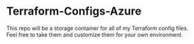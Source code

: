 # Terraform-Configs-Azure
This repo will be a storage container for all of my Terraform config files. Feel free to take them and customize them for your own environment. 
